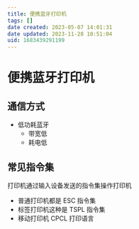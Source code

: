 ```yaml
---
title: 便携蓝牙打印机
tags: []
date created: 2023-05-07 14:01:31
date updated: 2023-11-28 10:51:04
uid: 1683439291199
---
```


# 便携蓝牙打印机

## 通信方式

- 低功耗蓝牙
  - 带宽低
  - 耗电低

## 常见指令集

打印机通过输入设备发送的指令集操作打印机

- 普通打印机都是 ESC 指令集
- 标签打印机这种是 TSPL 指令集
- 移动打印机 CPCL 打印语言

